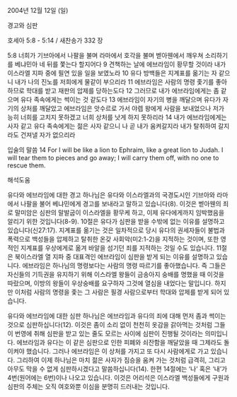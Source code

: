 2004년 12월 12일 (일)

경고와 심판



호세아 5:8 - 5:14 / 새찬송가 332 장


5:8 너희가 기브아에서 나팔을 불며 라마에서 호각을 불며 벧아웬에서 깨우쳐 소리하기를 베냐민아 네 뒤를 쫓는다 할지어다 9 견책하는 날에 에브라임이 황무할 것이라 내가 이스라엘 지파 중에 필연 있을 일을 보였노라 10 유다 방백들은 지계표를 옮기는 자 같으니 내가 나의 진노를 저희에게 물같이 부으리라 11 에브라임은 사람의 명령 좇기를 좋아하므로 학대를 받고 재판의 압제를 당하는도다 12 그러므로 내가 에브라임에게는 좀 같으며 유다 족속에게는 썩이는 것 같도다 13 에브라임이 자기의 병을 깨달으며 유다가 자기의 상처를 깨달았고 에브라임은 앗수르로 가서 야렙 왕에게 사람을 보내었으나 저가 능히 너희를 고치지 못하겠고 너희 상처를 낫게 하지 못하리라 14 내가 에브라임에게는 사자 같고 유다 족속에게는 젊은 사자 같으니 나 곧 내가 움켜갈지라 내가 탈취하여 갈지라도 건져낼 자가 없으리라

입술의 말씀
14 For I will be like a lion to Ephraim, like a great lion to Judah. I will tear them to pieces and go away; I will carry them off, with no one to rescue them.

해석도움





유다와 에브라임에 대한 경고
하나님은 유다와 이스라엘과의 국경도시인 기브아와 라마에서 나팔을 불어 베냐민에게 경고를 보내라고 말하고 있습니다(8). 이것은 벧아웬의 죄로 말미암은 심판의 말발굽이 이스라엘을 황무케 하고, 이제 유다에게까지 임박했음을 알리기 위한 것입니다(8-9). 10절은 유다가 심판을 받을 수밖에 없는 이유를 설명하고 있습니다(신27:17). 지계표를 옮기는 것은 일차적으로 당시 유다의 권세자들이 불법과 폭력으로 백성들을 압제하고 탈취한 온갖 사회악(미2:1-2)을 지적하는 것이며, 또한 영적인 지계표를 우상에게로 옮겨 바알을 섬기던 죄를 지적하는 것일 수도 있습니다. 11절은 북이스라엘 열 지파 중 대표격인 에브라임이 심판을 받게 되는 이유를 설명하고 있습니다. 에브라임은 하나님의 명령보다는 사람의 명령 따르기를 좋아했습니다. 즉 그들은 자신들의 기득권을 유지하기 위해 이스라엘 왕들이 금송아지 숭배를 명했을 때 이것을 따랐으며, 이방의 왕들이 우상숭배를 요구하자 그것에 열심을 내었다는 말입니다. 하지만 이처럼  사람의 명령을 좇는 그 사람은 필경 사람으로부터 학대와 압제를 받게 되어 있습니다. 

유다와 에브라임에 대한 심판
하나님은 에브라임과 유다의 죄에 대해 먼저 좀과 썩이는 것으로 심판하십니다(12). 이것은 좀이 소리 없이 천천히 옷감을 갉아먹는 것처럼 그들이 번영에 취해 심판을 받고 있는 줄도 모르는 사이에 심판이 진행될 것이라는 의미입니다. 에브라임과 유다는 이 같은 심판으로 인한 피폐와 쇠잔함을 깨달았을 때 그제라도 돌이켜야 했습니다. 그러나 에브라임은 이 상처를 가지고 또 다시 사람에게로 가고 있습니다. 그리하여 이제 하나님은 마치 젊은 사자가 짐승을 움켜 가는 것처럼 급격히, 그리고 아무도 막을 수 없게 심판하시겠다고 말씀하십니다(14). 한편 14절에는 ‘나’ 혹은 ‘내’가 4번(원어에는 6번)이나 나오고 있습니다. 이것은 어리석은 이스라엘 백성들에게 구원과 심판의 주체는 오직 여호와뿐 이심을 분명히 드러내는 것입니다.